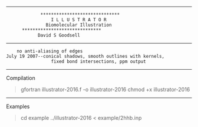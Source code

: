 --------------------------------------------------------------------
                 ******************************
                     I L L U S T R A T O R
                   Biomolecular Illustration
		  ******************************
		        David S Goodsell
--------------------------------------------------------------------

		no anti-aliasing of edges
	July 19 2007--conical shadows, smooth outlines with kernels,
                     fixed bond intersections, ppm output

--------------------------------------------------------------------
Compilation
>gfortran illustrator-2016.f -o illustrator-2016
>chmod +x  illustrator-2016
--------------------------------------------------------------------
Examples
>cd example
>../illustrator-2016 < example/2hhb.inp
